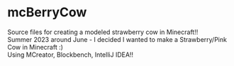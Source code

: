 # mcBerryCow
Source files for creating a modeled strawberry cow in Minecraft!!  
Summer 2023 around June - I decided I wanted to make a Strawberry/Pink Cow in Minecraft :)  
Using MCreator, Blockbench, IntelliJ IDEA!!  

